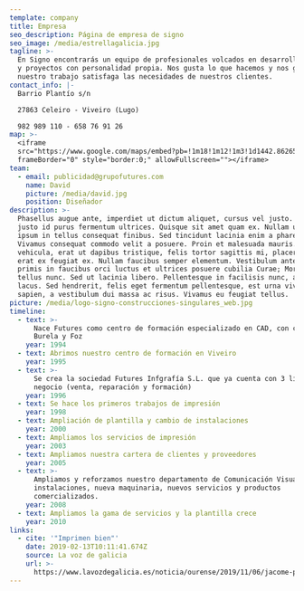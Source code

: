 ```yaml
---
template: company
title: Empresa
seo_description: Página de empresa de signo
seo_image: /media/estrellagalicia.jpg
tagline: >-
  En Signo encontrarás un equipo de profesionales volcados en desarrollar ideas
  y proyectos con personalidad propia. Nos gusta lo que hacemos y nos gusta que
  nuestro trabajo satisfaga las necesidades de nuestros clientes.
contact_info: |-
  Barrio Plantío s/n

  27863 Celeiro - Viveiro (Lugo)

  982 989 110 - 658 76 91 26
map: >-
  <iframe
  src="https://www.google.com/maps/embed?pb=!1m18!1m12!1m3!1d1442.8626597602552!2d-7.588407802270183!3d43.674682197681065!2m3!1f0!2f0!3f0!3m2!1i1024!2i768!4f13.1!3m3!1m2!1s0xd321a950553e0b3%3A0xb14ff8945459f4e5!2sSIGNO%20TALLER%20DEL%20R%C3%93TULO%20(Grupo%20FUTURES)!5e0!3m2!1sen!2ses!4v1573121332642!5m2!1sen!2ses"
  frameBorder="0" style="border:0;" allowFullscreen=""></iframe>
team:
  - email: publicidad@grupofutures.com
    name: David
    picture: /media/david.jpg
    position: Diseñador
description: >-
  Phasellus augue ante, imperdiet ut dictum aliquet, cursus vel justo. Duis sed
  justo id purus fermentum ultrices. Quisque sit amet quam ex. Nullam ultrices
  ipsum in tellus consequat finibus. Sed tincidunt lacinia enim a pharetra.
  Vivamus consequat commodo velit a posuere. Proin et malesuada mauris. Fusce
  vehicula, erat ut dapibus tristique, felis tortor sagittis mi, placerat ornare
  erat ex feugiat ex. Nullam faucibus semper elementum. Vestibulum ante ipsum
  primis in faucibus orci luctus et ultrices posuere cubilia Curae; Morbi at
  tellus nunc. Sed ut lacinia libero. Pellentesque in facilisis nunc, ac porta
  lacus. Sed hendrerit, felis eget fermentum pellentesque, est urna viverra
  sapien, a vestibulum dui massa ac risus. Vivamus eu feugiat tellus.
picture: /media/logo-signo-construcciones-singulares_web.jpg
timeline:
  - text: >-
      Nace Futures como centro de formación especializado en CAD, con cursos en
      Burela y Foz
    year: 1994
  - text: Abrimos nuestro centro de formación en Viveiro
    year: 1995
  - text: >-
      Se crea la sociedad Futures Infgrafía S.L. que ya cuenta con 3 líneas de
      negocio (venta, reparación y formación)
    year: 1996
  - text: Se hace los primeros trabajos de impresión
    year: 1998
  - text: Ampliación de plantilla y cambio de instalaciones
    year: 2000
  - text: Ampliamos los servicios de impresión
    year: 2003
  - text: Ampliamos nuestra cartera de clientes y proveedores
    year: 2005
  - text: >-
      Ampliamos y reforzamos nuestro departamento de Comunicación Visual. Nuevas
      instalaciones, nueva maquinaria, nuevos servicios y productos
      comercializados.
    year: 2008
  - text: Ampliamos la gama de servicios y la plantilla crece
    year: 2010
links:
  - cite: '"Imprimen bien"'
    date: 2019-02-13T10:11:41.674Z
    source: La voz de galicia
    url: >-
      https://www.lavozdegalicia.es/noticia/ourense/2019/11/06/jacome-propone-construir-ourense-mayor-rascacielos-espana/00031573036556246570366.htm
---
```


